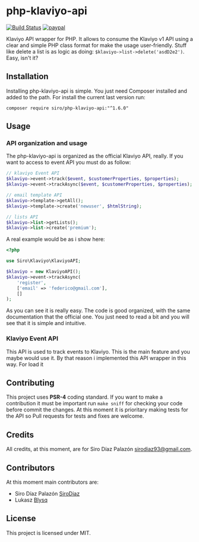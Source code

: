 # php-klaviyo-api

[![Build Status](https://travis-ci.org/SiroDiaz/php-klaviyo-api.svg?branch=dev)](https://travis-ci.org/SiroDiaz/php-klaviyo-api)
[![paypal](https://www.paypalobjects.com/en_US/i/btn/btn_donateCC_LG.gif)](https://www.paypal.com/cgi-bin/webscr?cmd=_s-xclick&hosted_button_id=3XKLA6VTYVSKW&source=url)

Klaviyo API wrapper for PHP. It allows to consume the Klaviyo v1 API using a clear and simple
PHP class format for make the usage user-friendly. Stuff like delete a list is as logic as doing:
`$klaviyo->list->delete('asdD2e2')`. Easy, isn't it?

## Installation
Installing php-klaviyo-api is simple. You just need Composer installed and added to the path. For install the
current last version run:

`composer require siro/php-klaviyo-api:"^1.6.0"`

## Usage

### API organization and usage

The php-klaviyo-api is organized as the official Klaviyo API, really.
If you want to access to event API you must do as follow:

```php
// klaviyo Event API
$klaviyo->event->track($event, $customerProperties, $properties);
$klaviyo->event->trackAsync($event, $customerProperties, $properties);

// email template API
$klaviyo->template->getAll();
$klaviyo->template->create('newuser', $htmlString);

// lists API
$klaviyo->list->getLists();
$klaviyo->list->create('premium');
```

A real example would be as i show here:

```php
<?php

use Siro\Klaviyo\KlaviyoAPI;

$klaviyo = new KlaviyoAPI();
$klaviyo->event->trackAsync(
    'register',
    ['email' => 'federico@gmail.com'],
    []
);
```

As you can see it is really easy. The code is good organized, with the same
documentation that the official one. You just need to read a bit and you will see that it is simple and intuitive.

### Klaviyo Event API

This API is used to track events to Klaviyo. This is the main feature
and you maybe would use it. By that reason i implemented this API wrapper
in this way.
For load it

## Contributing
This project uses **PSR-4** coding standard. If you want to make a contribution it must be important run `make sniff` for checking
your code before commit the changes.
At this moment it is prioritary making tests for the API so Pull requests for tests and fixes are welcome.

## Credits
All credits, at this moment, are for Siro Díaz Palazón <sirodiaz93@gmail.com>.

## Contributors
At this moment main contributors are:
 - Siro Díaz Palazón [SiroDiaz](https://github.com/SiroDiaz)
 - Lukasz [Blysq](https://github.com/Blysq)

## License
This project is licensed under MIT.
